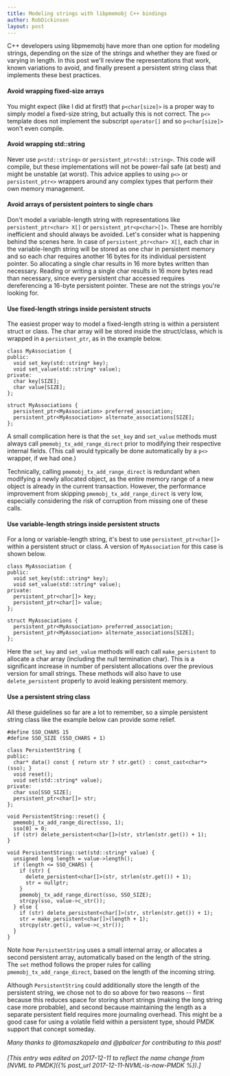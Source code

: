 ```yaml
---
title: Modeling strings with libpmemobj C++ bindings
author: RobDickinson
layout: post
---
```


C++ developers using libpmemobj have more than one option for modeling strings,
depending on the size of the strings and whether they are fixed or varying
in length. In this post we'll review the representations that work,
known variations to avoid, and finally present a persistent string
class that implements these best practices.

#### Avoid wrapping fixed-size arrays

You might expect (like I did at first!) that `p<char[size]>` is a proper way
to simply model a fixed-size string, but actually this is not correct.
The `p<>` template does not implement the subscript `operator[]` and so
`p<char[size]>` won't even compile.

#### Avoid wrapping std::string

Never use `p<std::string>` or `persistent_ptr<std::string>`. This code will
compile, but these implementations will not be power-fail safe (at best)
and might be unstable (at worst). This advice applies to using `p<>`
or `persistent_ptr<>` wrappers around any complex types that perform
their own memory management.

#### Avoid arrays of persistent pointers to single chars

Don't model a variable-length string with representations like
`persistent_ptr<char> X[]` or `persistent_ptr<p<char>[]>`. These are
horribly inefficient and should always be avoided. Let's consider what is
happening behind the scenes here. In case of `persistent_ptr<char> X[]`,
each char in the variable-length string will be stored as one char in
persistent memory and so each char requires another 16 bytes for its
individual persistent pointer. So allocating a single char results in 16
more bytes written than necessary. Reading or writing a single char
results in 16 more bytes read than necessary, since every persistent char
accessed requires dereferencing a 16-byte persistent pointer.
These are not the strings you're looking for.

#### Use fixed-length strings inside persistent structs

The easiest proper way to model a fixed-length string is within a
persistent struct or class. The char array will be stored inside the
struct/class, which is wrapped in a `persistent_ptr`, as in the example below.

```
class MyAssociation {
public:
  void set_key(std::string* key);
  void set_value(std::string* value);
private:
  char key[SIZE];
  char value[SIZE];
};

struct MyAssociations {
  persistent_ptr<MyAssociation> preferred_association;
  persistent_ptr<MyAssociation> alternate_associations[SIZE];
};
```

A small complication here is that the `set_key` and `set_value` methods
must always call `pmemobj_tx_add_range_direct` prior to modifying their
respective internal fields. (This call would typically be done automatically
by a `p<>` wrapper, if we had one.)

Technically, calling `pmemobj_tx_add_range_direct` is redundant when
modifying a newly allocated object, as the entire memory range of a new
object is already in the current transaction. However, the performance
improvement from skipping `pmemobj_tx_add_range_direct` is very low,
especially considering the risk of corruption from missing one of these calls.

#### Use variable-length strings inside persistent structs

For a long or variable-length string, it's best to use `persistent_ptr<char[]>`
within a persistent struct or class. A version of `MyAssociation` for this
case is shown below.

```
class MyAssociation {
public:
  void set_key(std::string* key);
  void set_value(std::string* value);
private:
  persistent_ptr<char[]> key;
  persistent_ptr<char[]> value;
};

struct MyAssociations {
  persistent_ptr<MyAssociation> preferred_association;
  persistent_ptr<MyAssociation> alternate_associations[SIZE];
};
```

Here the `set_key` and `set_value` methods will each call `make_persistent` to
allocate a char array (including the null termination char). This is a
significant increase in number of persistent allocations over the previous
version for small strings. These methods will also have to use
`delete_persistent` properly to avoid leaking persistent memory.

#### Use a persistent string class

All these guidelines so far are a lot to remember, so a simple persistent
string class like the example below can provide some relief.

```
#define SSO_CHARS 15
#define SSO_SIZE (SSO_CHARS + 1)

class PersistentString {
public:
  char* data() const { return str ? str.get() : const_cast<char*>(sso); }
  void reset();
  void set(std::string* value);
private:
  char sso[SSO_SIZE];
  persistent_ptr<char[]> str;
};

void PersistentString::reset() { 
  pmemobj_tx_add_range_direct(sso, 1);
  sso[0] = 0;
  if (str) delete_persistent<char[]>(str, strlen(str.get()) + 1);
}

void PersistentString::set(std::string* value) {
  unsigned long length = value->length();
  if (length <= SSO_CHARS) {
    if (str) {
      delete_persistent<char[]>(str, strlen(str.get()) + 1);
      str = nullptr;
    }
    pmemobj_tx_add_range_direct(sso, SSO_SIZE);
    strcpy(sso, value->c_str());
  } else {
    if (str) delete_persistent<char[]>(str, strlen(str.get()) + 1);
    str = make_persistent<char[]>(length + 1);
    strcpy(str.get(), value->c_str());
  }
}
```

Note how `PersistentString` uses a small internal array, or allocates a
second persistent array, automatically based on the length of the string.
The `set` method follows the proper rules for calling
`pmemobj_tx_add_range_direct`, based on the length of the incoming string.

Although `PersistentString` could additionally store the length of the
persistent string, we chose not to do so above for two reasons -- first
because this reduces space for storing short strings (making the long string
case more probable), and second because maintaining the length as a separate
persistent field requires more journaling overhead. This might be a good case
for using a volatile field within a persistent type, should PMDK support
that concept someday.

*Many thanks to @tomaszkapela and @pbalcer for contributing to this post!*

###### [This entry was edited on 2017-12-11 to reflect the name change from [NVML to PMDK]({% post_url 2017-12-11-NVML-is-now-PMDK %}).]
